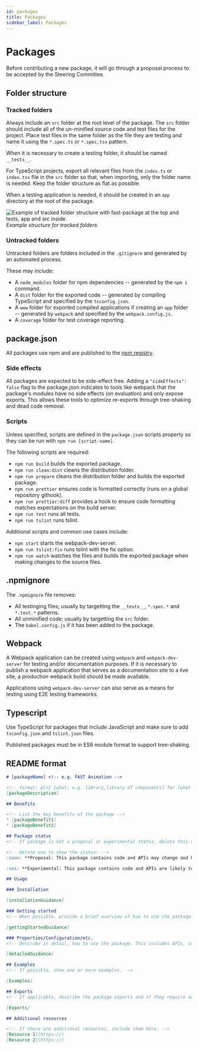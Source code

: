 ```yaml
---
id: packages
title: Packages
sidebar_label: Packages
---
```


# Packages

Before contributing a new package, it will go through a proposal process to be accepted by the Steering Committee.

## Folder structure

### Tracked folders

Always include an `src` folder at the root level of the package. The `src` folder should include all of the un-minified source code and test files for the project. Place test files in the same folder as the file they are testing and name it using the `*.spec.ts` or `*.spec.tsx` pattern.

When it is necessary to create a testing folder, it should be named `__tests__`.

For TypeScript projects, export all relevant files from the `index.ts` or `index.tsx` file in the `src` folder so that, when importing, only the folder name is needed. Keep the folder structure as flat as possible.

When a testing application is needed, it should be created in an `app` directory at the root of the package.

![Example of tracked folder structure with fast-package at the top and __tests__, app and src inside.](https://res.cloudinary.com/fast-dna/image/upload/v1546297640/creating_packages_tracked_folders.webp "")
*Example structure for tracked folders.*

### Untracked folders

Untracked folders are folders included in the `.gitignore` and generated by an automated process.

These may include:

* A `node_modules` folder for npm dependencies -- generated by the `npm i` command.
* A `dist` folder for the exported code -- generated by compiling TypeScript and specified by the `tsconfig.json`.
* A `www` folder for exported compiled applications if creating an `app` folder -- generated by `webpack` and specified by the `webpack.config.js`.
* A `coverage` folder for test coverage reporting.

## package.json

All packages use npm and are published to the [npm registry](https://www.npmjs.com/).

### Side effects

All packages are expected to be side-effect free. Adding a `"sideEffects": false` flag to the package.json indicates to tools like webpack that the package's modules have no side effects (on evaluation) and only expose exports. This allows these tools to optimize re-exports through tree-shaking and dead code removal.

### Scripts

Unless specified, scripts are defined in the `package.json` scripts property so they can be run with `npm run [script-name]`.

The following scripts are required:

* `npm run build` builds the exported package.
* `npm run clean:dist` cleans the distribution folder.
* `npm run prepare` cleans the distribution folder and builds the exported package.
* `npm run prettier` ensures code is formatted correctly (runs on a global repository githook).
* `npm run prettier:diff` provides a hook to ensure code formatting matches expectations on the build server.
* `npm run test` runs all tests.
* `npm run tslint` runs tslint.

Additional scripts and common use cases include:

* `npm start` starts the webpack-dev-server.
* `npm run tslint:fix` runs tslint with the fix option.
* `npm run watch` watches the files and builds the exported package when making changes to the source files.

## .npmignore

The `.npmignore` file removes:

* All testinging files; usually by targetting the `__tests__`, `*.spec.*` and `*.test.*` patterns.
* All unminified code; usually by targetting the `src` folder.
* The `babel.config.js` if it has been added to the package.

## Webpack

A Webpack application can be created using `webpack` and `webpack-dev-server` for testing and/or documentation purposes. If it is necessary to publish a webpack application that serves as a documentation site to a live site, a production webpack build should be made available.

Applications using `webpack-dev-server` can also serve as a means for testing using E2E testing frameworks.

## Typescript

Use TypeScript for packages that include JavaScript and make sure to add `tsconfig.json` and `tslint.json` files.

Published packages must be in ES6 module format to support tree-shaking.

## README format

```markdown
# [packageName] <!-- e.g. FAST Animation -->

<!-- format: A[n] [what: e.g. library,library of components] for [what does it do?]. -->
[packageDescription]

## Benefits

<!-- List the key benefits of the package -->
* [packageBenefit1]
* [packageBenefit2]

## Package status
<!-- If package is not a proposal or experimental status, delete this section -->

<!-- Delete one to show the status: -->
:soon: **Proposal: This package contains code and APIs may change and have gaps in stability, testing and documentation. Your feedback is encouraged.**

:sos: **Experimental: This package contains code and APIs are likely to change, may not be stable, and may be missing tests and documentation.**

## Usage

### Installation

[installationGuidance]

### Getting started
<!-- When possible, provide a brief overview of how to use the package. This should be the minimum work required to get a meaningful understanding of how the package works -->

[gettingStartedGuidance]

### Properties/Configuration/etc.
<!-- Describe in detail, how to use the package. This includes APIs, configurations, ... -->

[detailedGuidance]

## Examples
<!-- If possible, show one or more examples. -->

[Examples]

## Exports
<!-- If applicable, describe the package exports and if they require additional configuration, for example because they are exported as ES6 and therefore need babel or some other method of transpiling to ES2015. -->

[Exports]

## Additional resources

<!-- If there are additional resources, include them here. -->
[Resource 1](https://)
[Resource 2](https://)
```